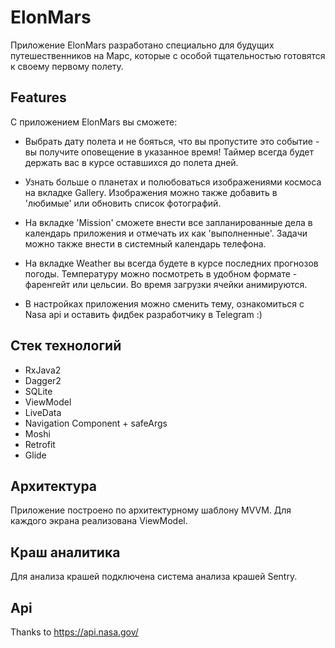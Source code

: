 # ElonMars
Приложение ElonMars разработано специально для будущих путешественников на Марс, которые с особой тщательностью готовятся к своему первому полету.


## Features
С приложением ElonMars вы сможете:

- Выбрать дату полета и не бояться, что вы пропустите это событие - вы получите оповещение в указанное время! Таймер всегда будет держать вас в курсе оставшихся до полета дней.

- Узнать больше о планетах и полюбоваться изображениями космоса на вкладке Gallery. 
Изображения можно также добавить в 'любимые' или обновить список фотографий.

- На вкладке 'Mission' сможете внести все запланированные дела в календарь приложения и отмечать их как 'выполненные'. 
Задачи можно также внести в системный календарь телефона.

- На вкладке Weather вы всегда будете в курсе последних прогнозов погоды. Температуру можно посмотреть в удобном формате - фаренгейт или цельсии.
Во время загрузки ячейки анимируются.

- В настройках приложения можно сменить тему, ознакомиться с Nasa api и оставить фидбек разработчику в Telegram :)

## Стек технологий
- RxJava2 
- Dagger2
- SQLite
- ViewModel 
- LiveData 
- Navigation Component + safeArgs
- Moshi
- Retrofit
- Glide

## Архитектура
Приложение построено по архитектурному шаблону MVVM. Для каждого экрана реализована ViewModel.

## Краш аналитика
Для анализа крашей подключена система анализа крашей Sentry.

## Api
Thanks to https://api.nasa.gov/

